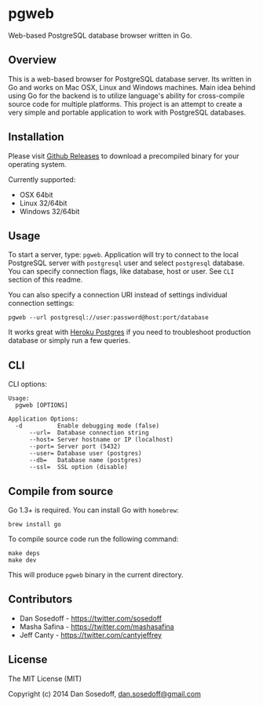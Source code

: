 # pgweb

Web-based PostgreSQL database browser written in Go.

## Overview

This is a web-based browser for PostgreSQL database server. Its written in Go
and works on Mac OSX, Linux and Windows machines. Main idea behind using Go for the backend
is to utilize language's ability for cross-compile source code for multiple platforms. 
This project is an attempt to create a very simple and portable application to work with 
PostgreSQL databases.

## Installation

Please visit [Github Releases](https://github.com/sosedoff/pgweb/releases) to download a 
precompiled binary for your operating system.

Currently supported:

- OSX 64bit
- Linux 32/64bit
- Windows 32/64bit

## Usage

To start a server, type: `pgweb`. Application will try to connect to the local PostgreSQL
server with `postgresql` user and select `postgresql` database. You can specify connection
flags, like database, host or user. See `CLI` section of this readme.

You can also specify a connection URI instead of settings individual connection settings:

```
pgweb --url postgresql://user:password@host:port/database
```

It works great with [Heroku Postgres](https://postgres.heroku.com) if you need 
to troubleshoot production database or simply run a few queries.

## CLI

CLI options:

```
Usage:
  pgweb [OPTIONS]

Application Options:
  -d          Enable debugging mode (false)
      --url=  Database connection string
      --host= Server hostname or IP (localhost)
      --port= Server port (5432)
      --user= Database user (postgres)
      --db=   Database name (postgres)
      --ssl=  SSL option (disable)
```

## Compile from source

Go 1.3+ is required. You can install Go with `homebrew`:

```
brew install go
```

To compile source code run the following command:

```
make deps
make dev
```

This will produce `pgweb` binary in the current directory.

## Contributors

- Dan Sosedoff - https://twitter.com/sosedoff
- Masha Safina - https://twitter.com/mashasafina
- Jeff Canty - https://twitter.com/cantyjeffrey

## License

The MIT License (MIT)

Copyright (c) 2014 Dan Sosedoff, <dan.sosedoff@gmail.com>
